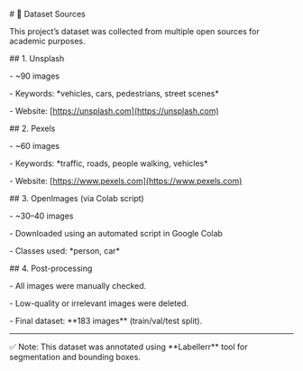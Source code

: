\# 📂 Dataset Sources



This project’s dataset was collected from multiple open sources for academic purposes.



\## 1. Unsplash

\- ~90 images

\- Keywords: \*vehicles, cars, pedestrians, street scenes\*

\- Website: \[https://unsplash.com](https://unsplash.com)



\## 2. Pexels

\- ~60 images

\- Keywords: \*traffic, roads, people walking, vehicles\*

\- Website: \[https://www.pexels.com](https://www.pexels.com)



\## 3. OpenImages (via Colab script)

\- ~30–40 images

\- Downloaded using an automated script in Google Colab

\- Classes used: \*person, car\*



\## 4. Post-processing

\- All images were manually checked.

\- Low-quality or irrelevant images were deleted.

\- Final dataset: \*\*183 images\*\* (train/val/test split).



---



✅ Note: This dataset was annotated using \*\*Labellerr\*\* tool for segmentation and bounding boxes.  



